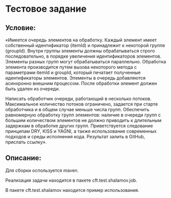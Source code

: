 Тестовое задание
================

Условие: 
--------

«Имеется очередь элементов на обработку. Каждый элемент имеет собственный идентификатор (itemId) и принадлежит к некоторой группе (groupId). Внутри группы элементы должны обрабатываться строго последовательно, в порядке увеличения идентификаторов элементов. Элементы разных групп могут обрабатываться параллельно. Обработка элемента производится путем вызова некоторого метода с параметрами itemId и groupId, который печатает полученные идентификаторы элементов. Элементы в очередь добавляются асинхронно внешним процессом. После обработки элемент должен быть удален из очереди. 

Написать обработчик очереди, работающий в несколько потоков. Максимальное количество потоков ограничено, задается при старте обработчика и в общем случае меньше числа групп. Обеспечить равномерную обработку групп элементов: наличие в очереди групп с большим количеством элементов не должно приводить к длительным задержкам в обработке других групп. Приветствуется следование принципам DRY, KISS и YAGNI, а также использование современных подходов и среды исполнения кода. Результат залить в GitHub, прислать ссылку».



Описание:
---------

Для сборки оспользуется maven.

Реализация задачи находится в пакете cft.test.shalamov.job.

В пакете cft.test.shalamov находится пример использования.

